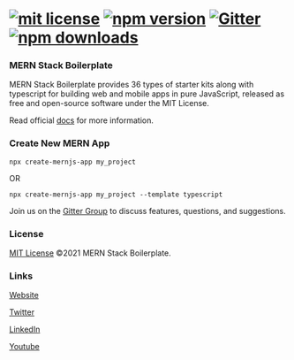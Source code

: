 # [![mit license](https://img.shields.io/github/license/mernjs/create-mernjs-app)](https://github.com/mernjs/create-mernjs-app/blob/master/LICENSE) [![npm version](https://img.shields.io/npm/v/create-mernjs-app)](https://www.npmjs.com/package/create-mernjs-app) [![Gitter](https://badges.gitter.im/mernjs/mernjs.svg)](https://gitter.im/mernjs/mernjs-community) [![npm downloads](https://img.shields.io/npm/dy/create-mernjs-app)](https://www.npmjs.com/package/create-mernjs-app)

### MERN Stack Boilerplate
MERN Stack Boilerplate provides 36 types of starter kits along with typescript for building web and mobile apps in pure JavaScript, released as free and open-source software under the MIT License.

Read official [docs](https://mernjs.org) for more information.

### Create New MERN App
```
npx create-mernjs-app my_project
```
OR   
```
npx create-mernjs-app my_project --template typescript
```

Join us on the [Gitter Group](https://gitter.im/mernjs/mernjs-community) to discuss features, questions, and suggestions.

### License
[MIT License](https://github.com/mernjs/create-mernjs-app/blob/master/LICENSE) ©2021 MERN Stack Boilerplate.

### Links
[Website](https://mernjs.org)

[Twitter](https://twitter.com/mernjs)

[LinkedIn](https://www.linkedin.com/in/mernjs-community-269551191/)

[Youtube](https://www.youtube.com/channel/UCAcmuHoa3sEN_KuwFYk6xMw/playlists)